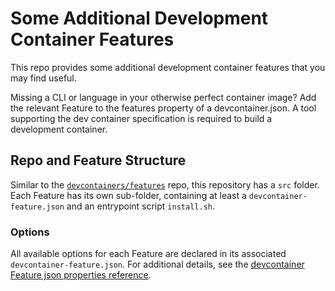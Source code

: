 # Some Additional Development Container Features

This repo provides some additional development container features that you may find useful.

Missing a CLI or language in your otherwise perfect container image? Add the relevant Feature to the features property of a devcontainer.json. A tool supporting the dev container specification is required to build a development container.

## Repo and Feature Structure

Similar to the [`devcontainers/features`](https://github.com/devcontainers/features) repo, this repository has a `src` folder.  Each Feature has its own sub-folder, containing at least a `devcontainer-feature.json` and an entrypoint script `install.sh`. 

### Options

All available options for each Feature are declared in its associated `devcontainer-feature.json`. For additional details, see the [devcontainer Feature json properties reference](https://containers.dev/implementors/features/#devcontainer-feature-json-properties).

